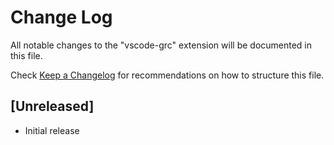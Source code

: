# Change Log

All notable changes to the "vscode-grc" extension will be documented in this file.

Check [Keep a Changelog](http://keepachangelog.com/) for recommendations on how to structure this file.

## [Unreleased]

- Initial release